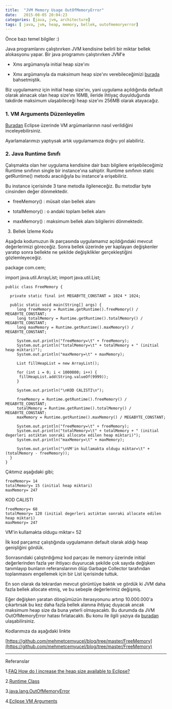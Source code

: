 ```yaml
---
title:  "JVM Memory Usage OutOfMemoryError"
date:   2015-08-05 20:04:23
categories: [java, jvm, architecture]
tags: [ java, jvm, heap, memory, bellek, outofmemoryerror]
---
```



Önce bazı temel bilgiler :)  
  
Java programlarını çalıştırırken JVM kendisine belirli bir miktar bellek alokasyonu yapar. Bir java programını çalıştırırken JVM'e  

-  Xms argümanıyla initial heap size'ını

-  Xmx argümanıyla da maksimum heap size'ını verebileceğimizi  [burada](http://www.mehmetcemyucel.com/2010/11/javalangoutofmemoryerror.html) bahsetmiştik.

Biz uygulamamız için initial heap size'ını, yani uygulama açıldığında default olarak alınacak olan heap size'ını 16MB, ileride ihtiyaç duyulduğunda takdirde maksimum ulaşabileceği heap size'ını 256MB olarak atayacağız.

  

### 1. VM Arguments Düzenleyelim

[Buradan](http://www.mehmetcemyucel.com/2015/08/eclipse-vm-arguments.html)  Eclipse üzerinde VM argümanlarının nasıl verildiğini inceleyebilirsiniz.

Ayarlamalarımızı yaptıysak artık uygulamamıza doğru yol alabiliriz.  

### 2. Java Runtime Sınıfı

Çalışmakta olan her uygulama kendisine dair bazı bilgilere erişebileceğimiz  Runtime sınıfının single bir instance'ına sahiptir.  Runtime sınıfının static  getRuntime()  metodu aracılığıyla bu instance'a erişebiliriz.

Bu instance içerisinde 3 tane metodla ilgileneceğiz. Bu metodlar  byte cinsinden değer dönmektedir.

-  freeMemory()  : müsait olan bellek alanı

-  totalMemory()  : o andaki toplam bellek alanı

-  maxMemory() : maksimum bellek alanı bilgilerini dönmektedir.

3. Bellek İzleme Kodu

Aşağıda kodumuzun ilk parçasında uygulamamız açıldığındaki mevcut değerlerimizi göreceğiz. Sonra bellek üzerinde yer kaplayan değişkenler yaratıp sonra bellekte ne şekilde değişiklikler gerçekleştiğini gözlemleyeceğiz.

 package com.cem;
 
 import java.util.ArrayList;
 import java.util.List;
 
	public class FreeMemory {
	 
	  private static final int MEGABYTE_CONSTANT = 1024 * 1024;
	 
	  public static void main(String[] args) {
		 long freeMemory = Runtime.getRuntime().freeMemory() / MEGABYTE_CONSTANT;
		 long totalMemory = Runtime.getRuntime().totalMemory() / MEGABYTE_CONSTANT;
		 long maxMemory = Runtime.getRuntime().maxMemory() / MEGABYTE_CONSTANT;
		 
		 System.out.println("freeMemory=\t" + freeMemory);
		 System.out.println("totalMemory=\t" + totalMemory + " (initial heap miktari)");
		 System.out.println("maxMemory=\t" + maxMemory);
		 
		 List fillHeapList = new ArrayList();
		 
		 for (int i = 0; i < 1000000; i++) {
		  fillHeapList.add(String.valueOf(9999));
		 }
	 
		 System.out.println("\nKOD CALISTI\n");
	 
		 freeMemory = Runtime.getRuntime().freeMemory() / MEGABYTE_CONSTANT;
		 totalMemory = Runtime.getRuntime().totalMemory() / MEGABYTE_CONSTANT;
		 maxMemory = Runtime.getRuntime().maxMemory() / MEGABYTE_CONSTANT;
		 
		 System.out.println("freeMemory=\t" + freeMemory);
		 System.out.println("totalMemory=\t" + totalMemory + " (initial degerleri astiktan sonraki allocate edilen heap miktari)");
		 System.out.println("maxMemory=\t" + maxMemory);
	 
		 System.out.println("\nVM'in kullamakta oldugu miktar=\t" + (totalMemory - freeMemory));
	  }
	}

  
  
Çıktımız aşağıdaki gibi;  
  

	freeMemory= 14
	totalMemory= 15 (initial heap miktari)
	maxMemory= 247

KOD CALISTI

	freeMemory= 68
	totalMemory= 120 (initial degerleri astiktan sonraki allocate edilen heap miktari)
	maxMemory= 247

VM'in kullamakta oldugu miktar= 52

  

İlk kod parçamız çalıştığında uygulamanın default olarak aldığı heap genişliğini gördük.  
  
Sonrasındaki çalıştırdığımız kod parçası ile memory üzerinde initial değerlerinden fazla yer ihtiyacı duyurucak şekilde çok sayıda değişken tanımlayıp bunların referanslarının ölüp  Garbage Collector  tarafından toplanmasını engellemek için bir List içerisinde tuttuk.  
  
En son olarak da tekrardan mevcut görüntüye baktık ve gördük ki JVM daha fazla bellek allocate etmiş, ve bu sebeple değerlerimiz değişmiş.  
  
Eğer değişken yaratan döngümüzün iterasyonunu artırıp 10.000.000'a çıkartırsak bu kez daha fazla bellek alanına ihtiyaç duyacak ancak maksimum heap size da buna yeterli olmayacaktı. Bu durumda da JVM  OutOfMemoryError hatası fırlatacaktı. Bu konu ile ilgili yazıya da  [buradan](http://www.mehmetcemyucel.com/2010/11/javalangoutofmemoryerror.html) ulaşabilirsiniz.

  

Kodlarımıza da aşağıdaki linkte  
  
[https://github.com/mehmetcemyucel/blog/tree/master/FreeMemory](https://github.com/mehmetcemyucel/blog/tree/master/FreeMemory)

---

Referanslar

1.[FAQ How do I increase the heap size available to Eclipse?](https://wiki.eclipse.org/FAQ_How_do_I_increase_the_heap_size_available_to_Eclipse)

2.[Runtime Class](https://docs.oracle.com/javase/6/docs/api/java/lang/Runtime.html)  

3.[java.lang.OutOfMemoryError](http://www.mehmetcemyucel.com/2010/11/javalangoutofmemoryerror.html)  

4.[Eclipse VM Arguments](http://www.mehmetcemyucel.com/2015/08/eclipse-vm-arguments.html)
